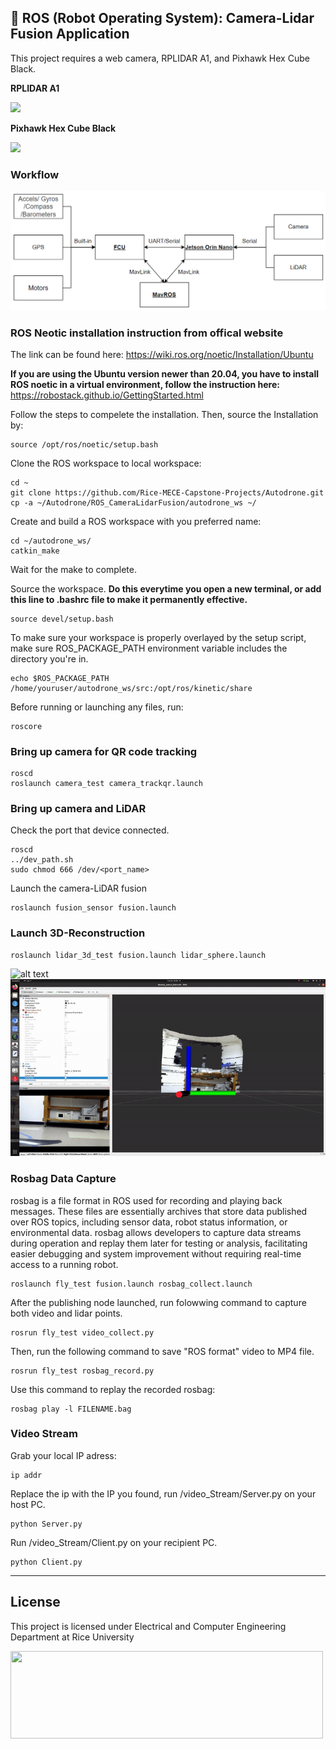 ## :robot: ROS (Robot Operating System): Camera-Lidar Fusion Application
This project requires a web camera, RPLIDAR A1, and Pixhawk Hex Cube Black.

**RPLIDAR A1**

<img src="https://www.slamtec.ai/wp-content/uploads/2023/11/rplidar-a1-summery-4.jpg"  />


**Pixhawk Hex Cube Black**

<img src="https://docs.px4.io/main/assets/cube_black_hero.BuuY9D1m.png"  />


### Workflow
![alt text](https://github.com/Rice-MECE-Capstone-Projects/Autodrone/blob/main/figures/flowchart.png)


### ROS Neotic installation instruction from offical website
The link can be found here: 
https://wiki.ros.org/noetic/Installation/Ubuntu

**If you are using the Ubuntu version newer than 20.04, you have to install ROS noetic in a virtual environment, follow the instruction here:** https://robostack.github.io/GettingStarted.html

Follow the steps to compelete the installation.
Then, source the Installation by:
```
source /opt/ros/noetic/setup.bash
```


Clone the ROS workspace to local workspace:
```
cd ~
git clone https://github.com/Rice-MECE-Capstone-Projects/Autodrone.git
cp -a ~/Autodrone/ROS_CameraLidarFusion/autodrone_ws ~/
```

Create and build a ROS workspace with you preferred name:
```
cd ~/autodrone_ws/
catkin_make
```
Wait for the make to complete.

Source the workspace. **Do this everytime you open a new terminal, or add this line to .bashrc file to make it permanently effective.**
```
source devel/setup.bash
```

To make sure your workspace is properly overlayed by the setup script, make sure ROS_PACKAGE_PATH environment variable includes the directory you're in.
```
echo $ROS_PACKAGE_PATH
/home/youruser/autodrone_ws/src:/opt/ros/kinetic/share
```

Before running or launching any files, run:
```
roscore
```

### Bring up camera for QR code tracking
```
roscd
roslaunch camera_test camera_trackqr.launch
```

### Bring up camera and LiDAR
Check the port that device connected.
```
roscd
../dev_path.sh
sudo chmod 666 /dev/<port_name>
```

Launch the camera-LiDAR fusion
```
roslaunch fusion_sensor fusion.launch
```


### Launch 3D-Reconstruction
```
roslaunch lidar_3d_test fusion.launch lidar_sphere.launch
```
![alt text](https://github.com/Rice-MECE-Capstone-Projects/Autodrone/blob/main/figures/reconstruction.gif)
![alt text](https://github.com/Rice-MECE-Capstone-Projects/Autodrone/blob/main/figures/reconstruction_show.gif)


### Rosbag Data Capture
rosbag is a file format in ROS used for recording and playing back messages. These files are essentially archives that store data published over ROS topics, including sensor data, robot status information, or environmental data. rosbag allows developers to capture data streams during operation and replay them later for testing or analysis, facilitating easier debugging and system improvement without requiring real-time access to a running robot.

```
roslaunch fly_test fusion.launch rosbag_collect.launch
```
After the publishing node launched, run folowwing command to capture both video and lidar points.
```
rosrun fly_test video_collect.py
```
Then, run the following command to save "ROS format" video to MP4 file. 
```
rosrun fly_test rosbag_record.py
```
Use this command to replay the recorded rosbag:
```
rosbag play -l FILENAME.bag
```
### Video Stream
Grab your local IP adress:
```
ip addr
```
Replace the ip with the IP you found, run /video_Stream/Server.py on your host PC.
```
python Server.py
```
Run /video_Stream/Client.py on your recipient PC.
```
python Client.py 
```
-----------------------------------------------------------------------------------------------
## License
This project is licensed under Electrical and Computer Engineering Department at Rice University

<img src="https://riceconnect.rice.edu/image/engineering/ece/SOE-ECE-Rice-logo-stacked.jpg" width="500" height="140" />
